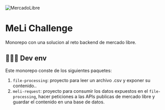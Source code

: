 ![MercadoLibre](./src/favicon.svg "MercadoLibre")

MeLi Challenge
==============

Monorepo con una solucion al reto backend de mercado libre.


👨🏾‍💻 Dev env
----------

Este monorepo conste de los siguientes paquetes:

1. `file-processing`: proyecto para leer un archivo .csv y exponer su contenido..
2. `meli-request`: proyecto para consumir los datos expuestos en el `file-processing`, hacer peticiones a las APIs publicas de mercado libre y guardar el contenido en una base de datos.
